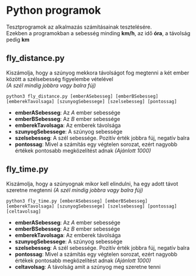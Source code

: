# Python programok
Tesztprogramok az alkalmazás számításainak tesztelésére.  
Ezekben a programokban a sebesség minding **km/h**, az idő **óra**, a távolság pedig **km**

## fly_distance.py
Kiszámolja, hogy a szúnyog mekkora távolságot fog megtenni a két ember között a szélsebesség figyelembe vételével  
*(A szél mindig jobbra vagy balra fúj)*  
  
```
python3 fly_distance.py [emberASebesseg] [emberBSebesseg] [emberekTavolsaga] [szunyogSebessege] [szelsebesseg] [pontossag]
```

- **emberASebesseg**: Az *A* ember sebessége
- **emberBSebesseg**: Az *B* ember sebessége
- **emberekTavolsaga**: Az emberek távolsága
- **szunyogSebessege**: A szúnyog sebessége
- **szelsebesseg**: A szél sebessége. Pozitív érték jobbra fúj, negatív balra
- **pontossag**: Mivel a számítás egy végtelen sorozat, ezért nagyobb értékek pontosabb megközelítést adnak *(Ajánlott 1000)*  
  
## fly_time.py
Kiszámolja, hogy a szúnyognak mikor kell elindulni, ha egy adott távot szeretne megtenni
*(A szél mindig jobbra vagy balra fúj)*  
  
```
python3 fly_time.py [emberASebesseg] [emberBSebesseg] [emberekTavolsaga] [szunyogSebessege] [szelsebesseg] [pontossag] [celtavolsag]
```

- **emberASebesseg**: Az *A* ember sebessége
- **emberBSebesseg**: Az *B* ember sebessége
- **emberekTavolsaga**: Az emberek távolsága
- **szunyogSebessege**: A szúnyog sebessége
- **szelsebesseg**: A szél sebessége. Pozitív érték jobbra fúj, negatív balra
- **pontossag**: Mivel a számítás egy végtelen sorozat, ezért nagyobb értékek pontosabb megközelítést adnak *(Ajánlott 1000)*
- **celtavolsag**: A távolság amit a szúnyog meg szeretne tenni
